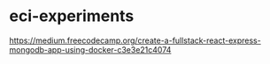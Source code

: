 # eci-experiments

https://medium.freecodecamp.org/create-a-fullstack-react-express-mongodb-app-using-docker-c3e3e21c4074
